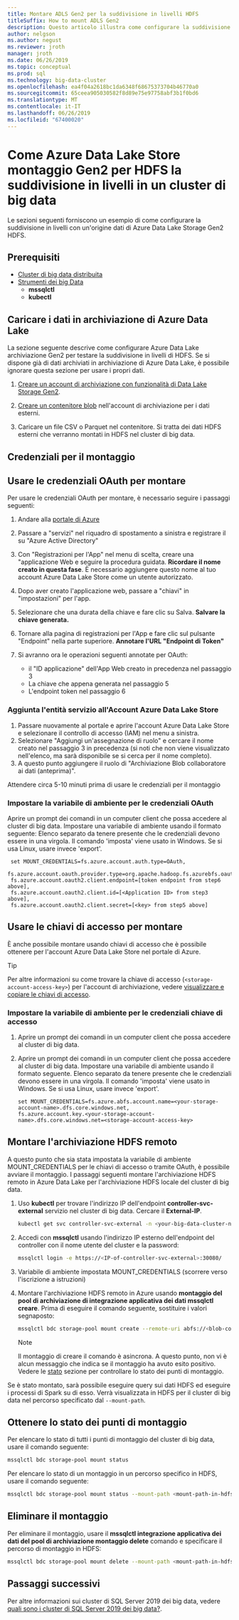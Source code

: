 ```yaml
---
title: Montare ADLS Gen2 per la suddivisione in livelli HDFS
titleSuffix: How to mount ADLS Gen2
description: Questo articolo illustra come configurare la suddivisione in livelli per montare un file system di archivio Azure Data Lake esterni in HDFS in un cluster di big data (anteprima) di SQL Server 2019 HDFS.
author: nelgson
ms.author: negust
ms.reviewer: jroth
manager: jroth
ms.date: 06/26/2019
ms.topic: conceptual
ms.prod: sql
ms.technology: big-data-cluster
ms.openlocfilehash: ea4f04a2618bc1da6348f68675373704b46770a0
ms.sourcegitcommit: 65ceea905030582f8d89e75e97758abf3b1f0bd6
ms.translationtype: MT
ms.contentlocale: it-IT
ms.lasthandoff: 06/26/2019
ms.locfileid: "67400020"
---
```

# <a name="how-to-mount-adls-gen2-for-hdfs-tiering-in-a-big-data-cluster"></a>Come Azure Data Lake Store montaggio Gen2 per HDFS la suddivisione in livelli in un cluster di big data

Le sezioni seguenti forniscono un esempio di come configurare la suddivisione in livelli con un'origine dati di Azure Data Lake Storage Gen2 HDFS.

## <a name="prerequisites"></a>Prerequisiti

- [Cluster di big data distribuita](deployment-guidance.md)
- [Strumenti dei big Data](deploy-big-data-tools.md)
  - **mssqlctl**
  - **kubectl**

## <a id="load"></a> Caricare i dati in archiviazione di Azure Data Lake

La sezione seguente descrive come configurare Azure Data Lake archiviazione Gen2 per testare la suddivisione in livelli di HDFS. Se si dispone già di dati archiviati in archiviazione di Azure Data Lake, è possibile ignorare questa sezione per usare i propri dati.

1. [Creare un account di archiviazione con funzionalità di Data Lake Storage Gen2](https://docs.microsoft.com/azure/storage/blobs/data-lake-storage-quickstart-create-account).

1. [Creare un contenitore blob](https://docs.microsoft.com/azure/storage/blobs/storage-quickstart-blobs-portal) nell'account di archiviazione per i dati esterni.

1. Caricare un file CSV o Parquet nel contenitore. Si tratta dei dati HDFS esterni che verranno montati in HDFS nel cluster di big data.

## <a name="credentials-for-mounting"></a>Credenziali per il montaggio

## <a name="use-oauth-credentials-to-mount"></a>Usare le credenziali OAuth per montare

Per usare le credenziali OAuth per montare, è necessario seguire i passaggi seguenti:

1. Andare alla [portale di Azure](https://portal.azure.com)
1. Passare a "servizi" nel riquadro di spostamento a sinistra e registrare il su "Azure Active Directory"
1. Con "Registrazioni per l'App" nel menu di scelta, creare una "applicazione Web e seguire la procedura guidata. **Ricordare il nome creato in questa fase**. È necessario aggiungere questo nome al tuo account Azure Data Lake Store come un utente autorizzato.
1. Dopo aver creato l'applicazione web, passare a "chiavi" in "impostazioni" per l'app.
1. Selezionare che una durata della chiave e fare clic su Salva. **Salvare la chiave generata.**
1.  Tornare alla pagina di registrazioni per l'App e fare clic sul pulsante "Endpoint" nella parte superiore. **Annotare l'URL "Endpoint di Token"**
1. Si avranno ora le operazioni seguenti annotate per OAuth:

    - il "ID applicazione" dell'App Web creato in precedenza nel passaggio 3
    - La chiave che appena generata nel passaggio 5
    - L'endpoint token nel passaggio 6

### <a name="adding-the-service-principal-to-your-adls-account"></a>Aggiunta l'entità servizio all'Account Azure Data Lake Store

1. Passare nuovamente al portale e aprire l'account Azure Data Lake Store e selezionare il controllo di accesso (IAM) nel menu a sinistra.
1. Selezionare "Aggiungi un'assegnazione di ruolo" e cercare il nome creato nel passaggio 3 in precedenza (si noti che non viene visualizzato nell'elenco, ma sarà disponibile se si cerca per il nome completo).
1. A questo punto aggiungere il ruolo di "Archiviazione Blob collaboratore ai dati (anteprima)".

Attendere circa 5-10 minuti prima di usare le credenziali per il montaggio

### <a name="set-environment-variable-for-oauth-credentials"></a>Impostare la variabile di ambiente per le credenziali OAuth

Aprire un prompt dei comandi in un computer client che possa accedere al cluster di big data. Impostare una variabile di ambiente usando il formato seguente: Elenco separato da tenere presente che le credenziali devono essere in una virgola. Il comando 'imposta' viene usato in Windows. Se si usa Linux, usare invece 'export'.

   ```text
    set MOUNT_CREDENTIALS=fs.azure.account.auth.type=OAuth,
    fs.azure.account.oauth.provider.type=org.apache.hadoop.fs.azurebfs.oauth2.ClientCredsTokenProvider,
    fs.azure.account.oauth2.client.endpoint=[token endpoint from step6 above],
    fs.azure.account.oauth2.client.id=[<Application ID> from step3 above],
    fs.azure.account.oauth2.client.secret=[<key> from step5 above]
   ```

## <a name="use-access-keys-to-mount"></a>Usare le chiavi di accesso per montare

È anche possibile montare usando chiavi di accesso che è possibile ottenere per l'account Azure Data Lake Store nel portale di Azure.

 > [!TIP]
   > Per altre informazioni su come trovare la chiave di accesso (`<storage-account-access-key>`) per l'account di archiviazione, vedere [visualizzare e copiare le chiavi di accesso](https://docs.microsoft.com/azure/storage/common/storage-account-manage?#view-and-copy-access-keys).

### <a name="set-environment-variable-for-access-key-credentials"></a>Impostare la variabile di ambiente per le credenziali chiave di accesso

1. Aprire un prompt dei comandi in un computer client che possa accedere al cluster di big data.

1. Aprire un prompt dei comandi in un computer client che possa accedere al cluster di big data. Impostare una variabile di ambiente usando il formato seguente. Elenco separato da tenere presente che le credenziali devono essere in una virgola. Il comando 'imposta' viene usato in Windows. Se si usa Linux, usare invece 'export'.

   ```text
   set MOUNT_CREDENTIALS=fs.azure.abfs.account.name=<your-storage-account-name>.dfs.core.windows.net,
   fs.azure.account.key.<your-storage-account-name>.dfs.core.windows.net=<storage-account-access-key>
   ```

## <a id="mount"></a> Montare l'archiviazione HDFS remoto

A questo punto che sia stata impostata la variabile di ambiente MOUNT_CREDENTIALS per le chiavi di accesso o tramite OAuth, è possibile avviare il montaggio. I passaggi seguenti montare l'archiviazione HDFS remoto in Azure Data Lake per l'archiviazione HDFS locale del cluster di big data.

1. Uso **kubectl** per trovare l'indirizzo IP dell'endpoint **controller-svc-external** servizio nel cluster di big data. Cercare il **External-IP**.

   ```bash
   kubectl get svc controller-svc-external -n <your-big-data-cluster-name>
   ```

1. Accedi con **mssqlctl** usando l'indirizzo IP esterno dell'endpoint del controller con il nome utente del cluster e la password:

   ```bash
   mssqlctl login -e https://<IP-of-controller-svc-external>:30080/
   ```
1. Variabile di ambiente impostata MOUNT_CREDENTIALS (scorrere verso l'iscrizione a istruzioni)

1. Montare l'archiviazione HDFS remoto in Azure usando **montaggio del pool di archiviazione di integrazione applicativa dei dati mssqlctl creare**. Prima di eseguire il comando seguente, sostituire i valori segnaposto:

   ```bash
   mssqlctl bdc storage-pool mount create --remote-uri abfs://<blob-container-name>@<storage-account-name>.dfs.core.windows.net/ --mount-path /mounts/<mount-name>
   ```

   > [!NOTE]
   > Il montaggio di creare il comando è asincrona. A questo punto, non vi è alcun messaggio che indica se il montaggio ha avuto esito positivo. Vedere le [stato](#status) sezione per controllare lo stato dei punti di montaggio.

Se è stato montato, sarà possibile eseguire query sui dati HDFS ed eseguire i processi di Spark su di esso. Verrà visualizzata in HDFS per il cluster di big data nel percorso specificato dal `--mount-path`.

## <a id="status"></a> Ottenere lo stato dei punti di montaggio

Per elencare lo stato di tutti i punti di montaggio del cluster di big data, usare il comando seguente:

```bash
mssqlctl bdc storage-pool mount status
```

Per elencare lo stato di un montaggio in un percorso specifico in HDFS, usare il comando seguente:

```bash
mssqlctl bdc storage-pool mount status --mount-path <mount-path-in-hdfs>
```

## <a id="delete"></a> Eliminare il montaggio

Per eliminare il montaggio, usare il **mssqlctl integrazione applicativa dei dati del pool di archiviazione montaggio delete** comando e specificare il percorso di montaggio in HDFS:

```bash
mssqlctl bdc storage-pool mount delete --mount-path <mount-path-in-hdfs>
```

## <a name="next-steps"></a>Passaggi successivi

Per altre informazioni sui cluster di SQL Server 2019 dei big data, vedere [quali sono i cluster di SQL Server 2019 dei big data?](big-data-cluster-overview.md).
